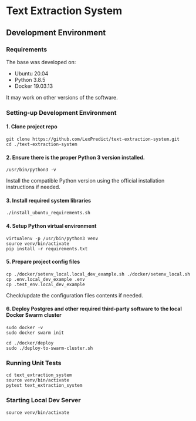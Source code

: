 # Text Extraction System

## Development Environment
### Requirements
The base was developed on:
- Ubuntu 20.04
- Python 3.8.5
- Docker 19.03.13

It may work on other versions of the software.

### Setting-up Development Environment

#### 1. Clone project repo
```
git clone https://github.com/LexPredict/text-extraction-system.git
cd ./text-extraction-system
``` 
#### 2. Ensure there is the proper Python 3 version installed.
```
/usr/bin/python3 -v
```
Install the compatible Python version using the official installation instructions if needed.
#### 3. Install required system libraries
```
./install_ubuntu_requirements.sh
``` 
#### 4. Setup Python virtual environment
```
virtualenv -p /usr/bin/python3 venv
source venv/bin/activate
pip install -r requirements.txt
``` 
#### 5. Prepare project config files
```
cp ./docker/setenv_local.local_dev_example.sh ./docker/setenv_local.sh
cp .env.local_dev_example .env
cp .test_env.local_dev_example
```
Check/update the configuration files contents if needed.
#### 6. Deploy Postgres and other required third-party software to the local Docker Swarm cluster
```
sudo docker -v
sudo docker swarm init

cd ./docker/deploy
sudo ./deploy-to-swarm-cluster.sh
``` 

### Running Unit Tests
```
cd text_extraction_system
source venv/bin/activate
pytest text_extraction_system
```

### Starting Local Dev Server
```
source venv/bin/activate

```


